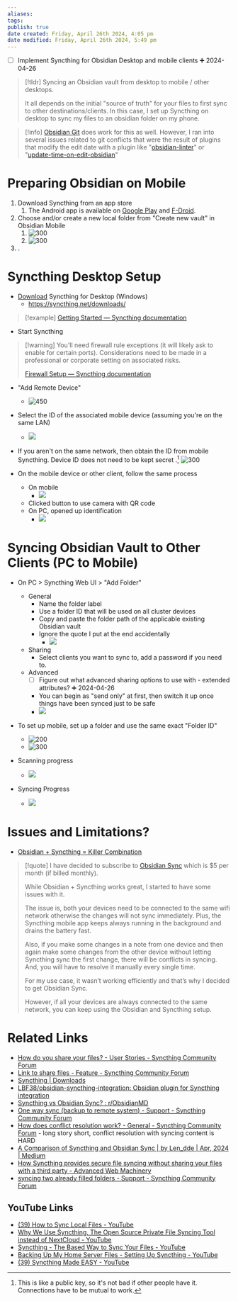 ```yaml
---
aliases: 
tags: 
publish: true
date created: Friday, April 26th 2024, 4:05 pm
date modified: Friday, April 26th 2024, 5:49 pm
---
```


- [ ] Implement Syncthing for Obsidian Desktop and mobile clients ➕ 2024-04-26

> [!tldr] Syncing an Obsidian vault from desktop to mobile / other desktops. 
> 
> It all depends on the initial "source of truth" for your files to first sync to other destinations/clients. In this case, I set up Syncthing on desktop to sync my files to an obsidian folder on my phone.  

> [!info] [Obsidian Git](https://github.com/denolehov/obsidian-git) does work for this as well. However, I ran into several issues related to git conflicts that were the result of plugins that modify the edit date with a plugin like "[obsidian-linter](https://github.com/platers/obsidian-linter)" or "[update-time-on-edit-obsidian](https://github.com/beaussan/update-time-on-edit-obsidian)"
# Preparing Obsidian on Mobile
1. Download Syncthing from an app store
	1. The Android app is available on [Google Play](https://play.google.com/store/apps/details?id=com.nutomic.syncthingandroid) and [F-Droid](https://f-droid.org/packages/com.nutomic.syncthingandroid/).
2. Choose and/or create a new local folder from "Create new vault" in Obsidian Mobile
	1. ![300](_attachments/Syncthing%20for%20Obsidian%20Notes/IMG-20240426174942822.png)
	2. ![300](_attachments/Syncthing%20for%20Obsidian%20Notes/IMG-20240426174942892.png)
3. .
# Syncthing Desktop Setup
- [Download](https://github.com/Bill-Stewart/SyncthingWindowsSetup/releases/) Syncthing for Desktop (Windows)
	- https://syncthing.net/downloads/ 

> [!example] [Getting Started — Syncthing documentation](https://docs.syncthing.net/intro/getting-started.html)

- Start Syncthing

> [!warning] You'll need firewall rule exceptions (it will likely ask to enable for certain ports). Considerations need to be made in a professional or corporate setting on associated risks.
> 
> [Firewall Setup — Syncthing documentation](https://docs.syncthing.net/users/firewall.html#firewall-setup)

- "Add Remote Device"
	- ![450](_attachments/Syncthing%20for%20Obsidian%20Notes/IMG-20240426174943025.png)

- Select the ID of the associated mobile device (assuming you're on the same LAN)
	- ![](_attachments/Syncthing%20for%20Obsidian%20Notes/IMG-20240426174943113.png)

- If you aren't on the same network, then obtain the ID from mobile Syncthing.  Device ID does not need to be kept secret .[^1]
![300](_attachments/Syncthing%20for%20Obsidian%20Notes/IMG-20240426174943180.png)

- On the mobile device or other client, follow the same process
	- On mobile
		- ![](_attachments/Syncthing%20for%20Obsidian%20Notes/IMG-20240426174943245.png)
	- Clicked button to use camera with QR code
	- On PC, opened up identification
		- ![](_attachments/Syncthing%20for%20Obsidian%20Notes/IMG-20240426174943320.png)

# Syncing Obsidian Vault to Other Clients (PC to Mobile)
- On PC > Syncthing Web UI > "Add Folder"
	- General
		- Name the folder label
		- Use a folder ID that will be used on all cluster devices
		- Copy and paste the folder path of the applicable existing Obsidian vault
		- Ignore the quote I put at the end accidentally
			- ![](_attachments/Syncthing%20for%20Obsidian%20Notes/IMG-20240426174943379.png)
	- Sharing
		- Select clients you want to sync to, add a password if you need to.
	- Advanced
		- [ ] Figure out what advanced sharing options to use with - extended attributes? ➕ 2024-04-26
		- You can begin as "send only" at first, then switch it up once things have been synced just to be safe
		- ![](_attachments/Syncthing%20for%20Obsidian%20Notes/IMG-20240426174943440.png)

- To set up mobile, set up a folder and use the same exact "Folder ID"
	- ![200](_attachments/Syncthing%20for%20Obsidian%20Notes/IMG-20240426174943498.png)
	- ![300](_attachments/Syncthing%20for%20Obsidian%20Notes/IMG-20240426174943613.png)

- Scanning progress
	- ![](_attachments/Syncthing%20for%20Obsidian%20Notes/IMG-20240426174943683.png)
- Syncing Progress
	- ![](_attachments/Syncthing%20for%20Obsidian%20Notes/IMG-20240426174943755.png)
# Issues and Limitations?
- [Obsidian + Syncthing = Killer Combination](https://deepakness.com/blog/obsidian-syncthing/)

> [!quote] I have decided to subscribe to [Obsidian Sync](https://obsidian.md/sync) which is $5 per month (if billed monthly).
> 
> While Obsidian + Syncthing works great, I started to have some issues with it.
> 
> The issue is, both your devices need to be connected to the same wifi network otherwise the changes will not sync immediately. Plus, the Syncthing mobile app keeps always running in the background and drains the battery fast.
> 
> Also, if you make some changes in a note from one device and then again make some changes from the other device without letting Syncthing sync the first change, there will be conflicts in syncing. And, you will have to resolve it manually every single time.
> 
> For my use case, it wasn’t working efficiently and that’s why I decided to get Obsidian Sync.
> 
> However, if all your devices are always connected to the same network, you can keep using the Obsidian and Syncthing setup.



# Related Links
- [How do you share your files? - User Stories - Syncthing Community Forum](https://forum.syncthing.net/t/how-do-you-share-your-files/2515)
- [Link to share files - Feature - Syncthing Community Forum](https://forum.syncthing.net/t/link-to-share-files/2825/2) 
- [Syncthing | Downloads](https://syncthing.net/downloads/)
- [LBF38/obsidian-syncthing-integration: Obsidian plugin for Syncthing integration](https://github.com/LBF38/obsidian-syncthing-integration)
- [Syncthing vs Obsidian Sync? : r/ObsidianMD](https://www.reddit.com/r/ObsidianMD/comments/xrn9ul/syncthing_vs_obsidian_sync/) 
- [One way sync (backup to remote system) - Support - Syncthing Community Forum](https://forum.syncthing.net/t/one-way-sync-backup-to-remote-system/20341) 
- [How does conflict resolution work? - General - Syncthing Community Forum](https://forum.syncthing.net/t/how-does-conflict-resolution-work/15113) - long story short, conflict resolution with syncing content is HARD
- [A Comparison of Syncthing and Obsidian Sync | by Len_dde | Apr, 2024 | Medium](https://medium.com/@lennart.dde/a-comparison-of-syncthing-and-obsidian-sync-fd0c2376cc04#:~:text=In%20conclusion%2C%20both%20Syncthing%20and,conscious%20users%20with%20technical%20expertise.)
- [How Syncthing provides secure file syncing without sharing your files with a third party - Advanced Web Machinery](https://advancedweb.hu/how-syncthing-provides-secure-file-syncing-without-sharing-your-files-with-a-third-party/) 
- [syncing two already filled folders - Support - Syncthing Community Forum](https://forum.syncthing.net/t/syncing-two-already-filled-folders/21161)
## YouTube Links
- [(39) How to Sync Local Files - YouTube](https://www.youtube.com/watch?v=dBVTedUWbfg)
- [Why We Use Syncthing, The Open Source Private File Syncing Tool instead of NextCloud - YouTube](https://www.youtube.com/watch?v=bNiiJe8NpEw)
- [Syncthing - The Based Way to Sync Your Files - YouTube](https://www.youtube.com/watch?v=Uag8PJaO0N4)
- [Backing Up My Home Server Files - Setting Up Syncthing - YouTube](https://www.youtube.com/watch?v=V4kWJ8JcdtM)
- [(39) Syncthing Made EASY - YouTube](https://www.youtube.com/watch?v=PSx-BkMOPF4)

[^1]: This is like a public key, so it's not bad if other people have it.  Connections have to be mutual to work.